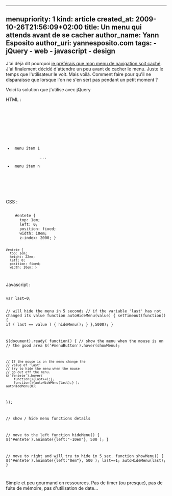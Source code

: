 ----- 
menupriority:   1
kind:           article
created_at:           2009-10-26T21:56:09+02:00
title: Un menu qui attends avant de se cacher
author_name: Yann Esposito
author_uri: yannesposito.com
tags:
    - jQuery
    - web
    - javascript
    - design
-----

J'ai déjà dit pourquoi [je préférais que mon menu de navigation soit caché](/Scratch/fr/blog/2009-10-Focus-vs-Minimalism). J'ai finalement décidé d'attendre un peu avant de cacher le menu. Juste le temps que l'utilisateur le voit. Mais voilà. Comment faire pour qu'il ne disparaisse que lorsque l'on ne s'en sert pas pendant un petit moment ?

Voici la solution que j'utilise avec jQuery

HTML : 

<div>
<code class="html">
    <div id="menuButton"></div>
    <div id="entete">
        <ul>
            <li> menu item 1 </li>
            ...
            <li> menu item n </li>
        </ul>
    </div>
</code>
</div>

CSS : 

<div><code class="css">
    #entete {
      top: 1em;
      left: 0;
      position: fixed;
      width: 10em;
      z-index: 2000; }
    
    #entete {
      top: 1em;
      height: 22em;
      left: 0;
      position: fixed;
      width: 10em; }
</code></div>

Javascript : 

<div><code class="javascript">
var last=0;

// will hide the menu in 5 seconds
// if the variable 'last' has not changed its value
function autoHideMenu(value) {
    setTimeout(function(){
        if ( last == value ) { hideMenu(); }
    },5000);
}

$(document).ready( function() {
    // show the menu when the mouse is on
    // the good area
    $('#menuButton').hover(showMenu);

    // If the mouse is on the menu change the
    // value of 'last'
    // try to hide the menu when the mouse 
    // go out off the menu.
    $('#entete').hover(
        function(){last+=1;}, 
        function(){autoHideMenu(last);} );
    autoHideMenu(0);
});

// show / hide menu functions details

// move to the left
function hideMenu() { 
    $('#entete').animate({left:"-10em"}, 500 ); 
}

// move to right and will try to hide in 5 sec.
function showMenu() { 
    $('#entete').animate({left:"0em"}, 500 );
    last+=1;
    autoHideMenu(last);
}

</code></div>

Simple et peu gourmand en ressources. Pas de timer (ou presque), pas de fuite de mémoire, pas d'utilisation de date... 


